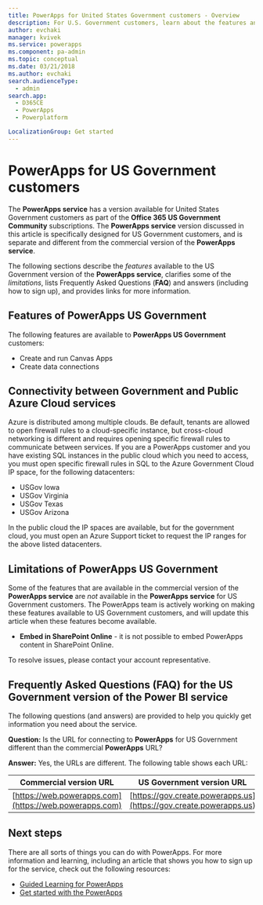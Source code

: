 ```yaml
---
title: PowerApps for United States Government customers - Overview
description: For U.S. Government customers, learn about the features and limitations for the PowerApps US Government service
author: evchaki
manager: kvivek
ms.service: powerapps
ms.component: pa-admin
ms.topic: conceptual
ms.date: 03/21/2018
ms.author: evchaki
search.audienceType: 
  - admin
search.app: 
  - D365CE
  - PowerApps
  - Powerplatform

LocalizationGroup: Get started
---
```

# PowerApps for US Government customers
The **PowerApps service** has a version available for United States Government customers as part of the **Office 365 US Government Community** subscriptions. The **PowerApps service** version discussed in this article is specifically designed for US Government customers, and is separate and different from the commercial version of the **PowerApps service**.

The following sections describe the *features* available to the US Government version of the **PowerApps service**, clarifies some of the *limitations*, lists Frequently Asked Questions (**FAQ**) and answers (including how to sign up), and provides links for more information.

## Features of PowerApps US Government
The following features are available to **PowerApps US Government** customers:

* Create and run Canvas Apps
* Create data connections

## Connectivity between Government and Public Azure Cloud services 

Azure is distributed among multiple clouds. Be default, tenants are allowed to open firewall rules to a  cloud-specific instance, but cross-cloud networking is different and requires opening specific firewall rules to communicate between services. If you are a PowerApps customer and you have existing SQL instances in the public cloud which you need to access, you must open specific firewall rules in SQL to the Azure Government Cloud IP space, for the following datacenters:

* USGov Iowa
* USGov Virginia
* USGov Texas
* USGov Arizona

In the public cloud the IP spaces are available, but for the government cloud, you must open an Azure Support ticket to request the IP ranges for the above listed datacenters. 


## Limitations of PowerApps US Government
Some of the features that are available in the commercial version of the **PowerApps service** are *not* available in the **PowerApps service** for US Government customers. The PowerApps team is actively working on making these features available to US Government customers, and will update this article when these features become available.

* **Embed in SharePoint Online** - it is not possible to embed PowerApps content in SharePoint Online.
 
To resolve issues, please contact your account representative.

## Frequently Asked Questions (FAQ) for the US Government version of the Power BI service
The following questions (and answers) are provided to help you quickly get information you need about the service.

**Question:** Is the URL for connecting to **PowerApps** for US Government different than the commercial **PowerApps** URL?

**Answer:** Yes, the URLs are different. The following table shows each URL:

| Commercial version URL | US Government version URL |
| --- | --- |
| [https://web.powerapps.com](https://web.powerapps.com) |[https://gov.create.powerapps.us](https://gov.create.powerapps.us) |



## Next steps
There are all sorts of things you can do with PowerApps. For more information and learning, including an article that shows you how to sign up for the service, check out the following resources:

* [Guided Learning for PowerApps](/learn/browse/?products=bizapps-power-apps)
* [Get started with the PowerApps](/powerapps/#pivot=home&panel=getstarted)

